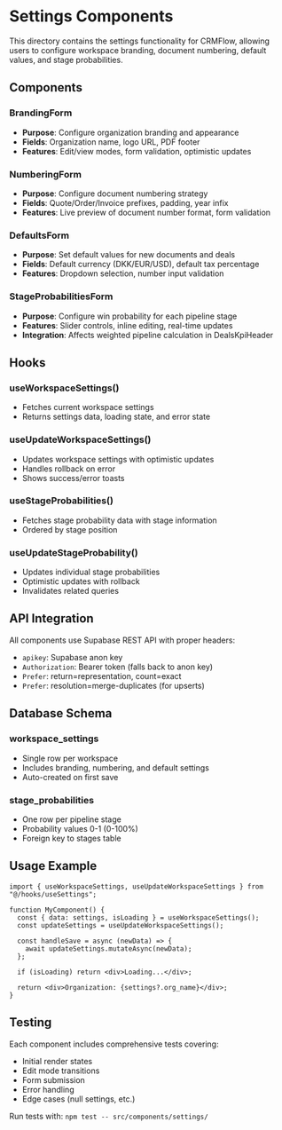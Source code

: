 # Settings Components

This directory contains the settings functionality for CRMFlow, allowing users to configure workspace branding, document numbering, default values, and stage probabilities.

## Components

### BrandingForm
- **Purpose**: Configure organization branding and appearance
- **Fields**: Organization name, logo URL, PDF footer
- **Features**: Edit/view modes, form validation, optimistic updates

### NumberingForm
- **Purpose**: Configure document numbering strategy
- **Fields**: Quote/Order/Invoice prefixes, padding, year infix
- **Features**: Live preview of document number format, form validation

### DefaultsForm
- **Purpose**: Set default values for new documents and deals
- **Fields**: Default currency (DKK/EUR/USD), default tax percentage
- **Features**: Dropdown selection, number input validation

### StageProbabilitiesForm
- **Purpose**: Configure win probability for each pipeline stage
- **Features**: Slider controls, inline editing, real-time updates
- **Integration**: Affects weighted pipeline calculation in DealsKpiHeader

## Hooks

### useWorkspaceSettings()
- Fetches current workspace settings
- Returns settings data, loading state, and error state

### useUpdateWorkspaceSettings()
- Updates workspace settings with optimistic updates
- Handles rollback on error
- Shows success/error toasts

### useStageProbabilities()
- Fetches stage probability data with stage information
- Ordered by stage position

### useUpdateStageProbability()
- Updates individual stage probabilities
- Optimistic updates with rollback
- Invalidates related queries

## API Integration

All components use Supabase REST API with proper headers:
- `apikey`: Supabase anon key
- `Authorization`: Bearer token (falls back to anon key)
- `Prefer`: return=representation, count=exact
- `Prefer`: resolution=merge-duplicates (for upserts)

## Database Schema

### workspace_settings
- Single row per workspace
- Includes branding, numbering, and default settings
- Auto-created on first save

### stage_probabilities
- One row per pipeline stage
- Probability values 0-1 (0-100%)
- Foreign key to stages table

## Usage Example

```tsx
import { useWorkspaceSettings, useUpdateWorkspaceSettings } from "@/hooks/useSettings";

function MyComponent() {
  const { data: settings, isLoading } = useWorkspaceSettings();
  const updateSettings = useUpdateWorkspaceSettings();
  
  const handleSave = async (newData) => {
    await updateSettings.mutateAsync(newData);
  };
  
  if (isLoading) return <div>Loading...</div>;
  
  return <div>Organization: {settings?.org_name}</div>;
}
```

## Testing

Each component includes comprehensive tests covering:
- Initial render states
- Edit mode transitions
- Form submission
- Error handling
- Edge cases (null settings, etc.)

Run tests with: `npm test -- src/components/settings/`
